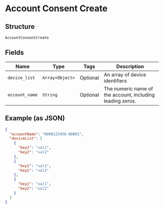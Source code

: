 
# Account Consent Create

## Structure

`AccountConsentCreate`

## Fields

| Name | Type | Tags | Description |
|  --- | --- | --- | --- |
| `device_list` | `Array<Object>` | Optional | An array of device identifiers |
| `account_name` | `String` | Optional | The numeric name of the account, including leading zeros. |

## Example (as JSON)

```json
{
  "accountName": "0000123456-00001",
  "deviceList": [
    {
      "key1": "val1",
      "key2": "val2"
    },
    {
      "key1": "val1",
      "key2": "val2"
    },
    {
      "key1": "val1",
      "key2": "val2"
    }
  ]
}
```


